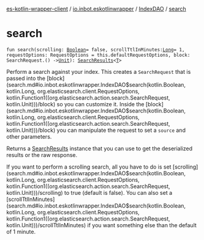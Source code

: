 [es-kotlin-wrapper-client](../../index.md) / [io.inbot.eskotlinwrapper](../index.md) / [IndexDAO](index.md) / [search](./search.md)

# search

`fun search(scrolling: `[`Boolean`](https://kotlinlang.org/api/latest/jvm/stdlib/kotlin/-boolean/index.html)` = false, scrollTtlInMinutes: `[`Long`](https://kotlinlang.org/api/latest/jvm/stdlib/kotlin/-long/index.html)` = 1, requestOptions: RequestOptions = this.defaultRequestOptions, block: SearchRequest.() -> `[`Unit`](https://kotlinlang.org/api/latest/jvm/stdlib/kotlin/-unit/index.html)`): `[`SearchResults`](../-search-results/index.md)`<`[`T`](index.md#T)`>`

Perform a search against your index. This creates a `SearchRequest` that is passed into the [block](search.md#io.inbot.eskotlinwrapper.IndexDAO$search(kotlin.Boolean, kotlin.Long, org.elasticsearch.client.RequestOptions, kotlin.Function1((org.elasticsearch.action.search.SearchRequest, kotlin.Unit)))/block) so you can
customize it. Inside the [block](search.md#io.inbot.eskotlinwrapper.IndexDAO$search(kotlin.Boolean, kotlin.Long, org.elasticsearch.client.RequestOptions, kotlin.Function1((org.elasticsearch.action.search.SearchRequest, kotlin.Unit)))/block) you can manipulate the request to set a `source` and other parameters.

Returns a [SearchResults](../-search-results/index.md) instance that you can use to get the deserialized results or the raw response.

If you want to perform a scrolling search, all you have to do is set [scrolling](search.md#io.inbot.eskotlinwrapper.IndexDAO$search(kotlin.Boolean, kotlin.Long, org.elasticsearch.client.RequestOptions, kotlin.Function1((org.elasticsearch.action.search.SearchRequest, kotlin.Unit)))/scrolling) to true (default is false).
You can also set a [scrollTtlInMinutes](search.md#io.inbot.eskotlinwrapper.IndexDAO$search(kotlin.Boolean, kotlin.Long, org.elasticsearch.client.RequestOptions, kotlin.Function1((org.elasticsearch.action.search.SearchRequest, kotlin.Unit)))/scrollTtlInMinutes) if you want something else than the default of 1 minute.

